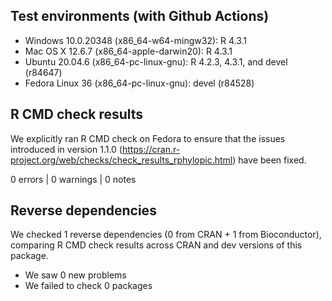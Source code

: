 ## Test environments (with Github Actions)

* Windows 10.0.20348 (x86_64-w64-mingw32): R 4.3.1
* Mac OS X 12.6.7 (x86_64-apple-darwin20): R 4.3.1
* Ubuntu 20.04.6 (x86_64-pc-linux-gnu): R 4.2.3, 4.3.1, and devel (r84647)
* Fedora Linux 36 (x86_64-pc-linux-gnu): devel (r84528)

## R CMD check results

We explicitly ran R CMD check on Fedora to ensure that the issues introduced in version 1.1.0 (https://cran.r-project.org/web/checks/check_results_rphylopic.html) have been fixed.

0 errors | 0 warnings | 0 notes

## Reverse dependencies

We checked 1 reverse dependencies (0 from CRAN + 1 from Bioconductor), comparing R CMD check results across CRAN and dev versions of this package.

 * We saw 0 new problems
 * We failed to check 0 packages
